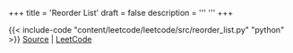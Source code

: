 +++
title = 'Reorder List'
draft = false
description =  '''
'''
+++

{{< include-code "content/leetcode/leetcode/src/reorder_list.py" "python" >}}
[Source](https://github.com/grind-rip/leetcode/blob/master/src/reorder_list.py) | [LeetCode](https://leetcode.com/problems/reorder-list)
